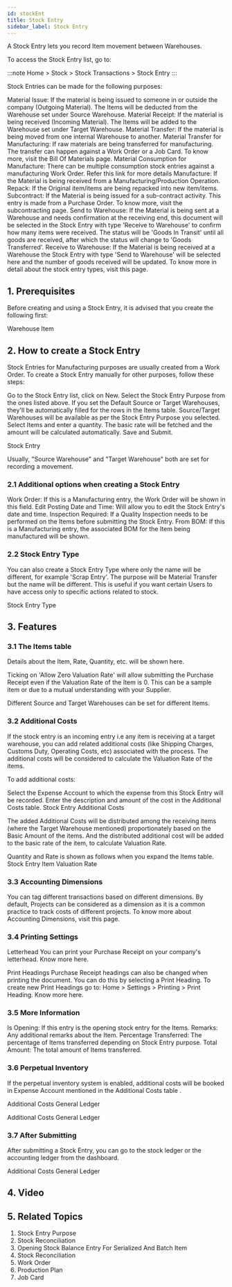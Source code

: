 ```yaml
---
id: stockEnt
title: Stock Entry
sidebar_label: Stock Entry
---
```


A Stock Entry lets you record Item movement between Warehouses.

To access the Stock Entry list, go to:

:::note
Home > Stock > Stock Transactions > Stock Entry
:::

Stock Entries can be made for the following purposes:

Material Issue: If the material is being issued to someone in or outside the company (Outgoing Material). The Items will be deducted from the Warehouse set under Source Warehouse.
Material Receipt: If the material is being received (Incoming Material). The Items will be added to the Warehouse set under Target Warehouse.
Material Transfer: If the material is being moved from one internal Warehouse to another.
Material Transfer for Manufacturing: If raw materials are being transferred for manufacturing. The transfer can happen against a Work Order or a Job Card. To know more, visit the Bill Of Materials page.
Material Consumption for Manufacture: There can be multiple consumption stock entries against a manufacturing Work Order. Refer this link for more details
Manufacture: If the Material is being received from a Manufacturing/Production Operation.
Repack: If the Original item/items are being repacked into new item/items.
Subcontract: If the Material is being issued for a sub-contract activity. This entry is made from a Purchase Order. To know more, visit the subcontracting page.
Send to Warehouse: If the Material is being sent at a Warehouse and needs confirmation at the receiving end, this document will be selected in the Stock Entry with type 'Receive to Warehouse' to confirm how many items were received. The status will be 'Goods In Transit' until all goods are received, after which the status will change to 'Goods Transferred'.
Receive to Warehouse: If the Material is being received at a Warehouse the Stock Entry with type 'Send to Warehouse' will be selected here and the number of goods received will be updated.
To know more in detail about the stock entry types, visit this page.

## 1. Prerequisites 
Before creating and using a Stock Entry, it is advised that you create the following first:

Warehouse
Item
## 2. How to create a Stock Entry 
Stock Entries for Manufacturing purposes are usually created from a Work Order. To create a Stock Entry manually for other purposes, follow these steps:

Go to the Stock Entry list, click on New.
Select the Stock Entry Purpose from the ones listed above.
If you set the Default Source or Target Warehouses, they'll be automatically filled for the rows in the Items table.
Source/Target Warehouses will be available as per the Stock Entry Purpose you selected.
Select Items and enter a quantity.
The basic rate will be fetched and the amount will be calculated automatically.
Save and Submit.

Stock Entry

Usually, "Source Warehouse" and "Target Warehouse" both are set for recording a movement.

### 2.1 Additional options when creating a Stock Entry 
Work Order: If this is a Manufacturing entry, the Work Order will be shown in this field.
Edit Posting Date and Time: Will allow you to edit the Stock Entry's date and time.
Inspection Required: If a Quality Inspection needs to be performed on the Items before submitting the Stock Entry.
From BOM: If this is a Manufacturing entry, the associated BOM for the Item being manufactured will be shown.
### 2.2 Stock Entry Type 
You can also create a Stock Entry Type where only the name will be different, for example 'Scrap Entry'. The purpose will be Material Transfer but the name will be different. This is useful if you want certain Users to have access only to specific actions related to stock.

Stock Entry Type

## 3. Features 
### 3.1 The Items table 
Details about the Item, Rate, Quantity, etc. will be shown here.

Ticking on 'Allow Zero Valuation Rate' will allow submitting the Purchase Receipt even if the Valuation Rate of the Item is 0. This can be a sample item or due to a mutual understanding with your Supplier.

Different Source and Target Warehouses can be set for different Items.

### 3.2 Additional Costs 
If the stock entry is an incoming entry i.e any item is receiving at a target warehouse, you can add related additional costs (like Shipping Charges, Customs Duty, Operating Costs, etc) associated with the process. The additional costs will be considered to calculate the Valuation Rate of the items.

To add additional costs:

Select the Expense Account to which the expense from this Stock Entry will be recorded.
Enter the description and amount of the cost in the Additional Costs table.
Stock Entry Additional Costs

The added Additional Costs will be distributed among the receiving items (where the Target Warehouse mentioned) proportionately based on the Basic Amount of the items. And the distributed additional cost will be added to the basic rate of the item, to calculate Valuation Rate.

Quantity and Rate is shown as follows when you expand the Items table. Stock Entry Item Valuation Rate

### 3.3 Accounting Dimensions 
You can tag different transactions based on different dimensions. By default, Projects can be considered as a dimension as it is a common practice to track costs of different projects. To know more about Accounting Dimensions, visit this page.

### 3.4 Printing Settings 
Letterhead 
You can print your Purchase Receipt on your company's letterhead. Know more here.

Print Headings 
Purchase Receipt headings can also be changed when printing the document. You can do this by selecting a Print Heading. To create new Print Headings go to: Home > Settings > Printing > Print Heading. Know more here.

### 3.5 More Information 
Is Opening: If this entry is the opening stock entry for the Items.
Remarks: Any additional remarks about the Item.
Percentage Transferred: The percentage of Items transferred depending on Stock Entry purpose.
Total Amount: The total amount of Items transferred.
### 3.6 Perpetual Inventory 
If the perpetual inventory system is enabled, additional costs will be booked in Expense Account mentioned in the Additional Costs table .

Additional Costs General Ledger

Additional Costs General Ledger

### 3.7 After Submitting 
After submitting a Stock Entry, you can go to the stock ledger or the accounting ledger from the dashboard.

Additional Costs General Ledger

## 4. Video 

## 5. Related Topics 
1. Stock Entry Purpose
1. Stock Reconciliation
1. Opening Stock Balance Entry For Serialized And Batch Item
1. Stock Reconciliation
1. Work Order
1. Production Plan
1. Job Card